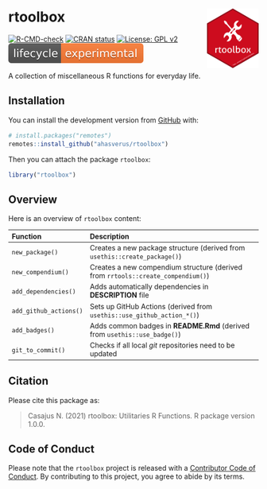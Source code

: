 
<!-- README.md is generated from README.Rmd. Please edit that file -->

# rtoolbox <img src="man/figures/hexsticker.png" height="120" align="right"/>

<!-- badges: start -->

[![R-CMD-check](https://github.com/ahasverus/rtoolbox/workflows/R-CMD-check/badge.svg)](https://github.com/ahasverus/rtoolbox/actions)
[![CRAN
status](https://www.r-pkg.org/badges/version/rtoolbox)](https://CRAN.R-project.org/package=rtoolbox)
[![License: GPL
v2](https://img.shields.io/badge/License-GPL%20v2-blue.svg)](https://www.gnu.org/licenses/old-licenses/gpl-2.0.en.html)
[![LifeCycle](man/figures/lifecycle-experimental.svg)](https://www.tidyverse.org/lifecycle/#experimental)
<!-- badges: end -->

A collection of miscellaneous R functions for everyday life.

## Installation

You can install the development version from
[GitHub](https://github.com/) with:

``` r
# install.packages("remotes")
remotes::install_github("ahasverus/rtoolbox")
```

Then you can attach the package `rtoolbox`:

``` r
library("rtoolbox")
```

## Overview

Here is an overview of `rtoolbox` content:

| Function               | Description                                                                      |
|:-----------------------|:---------------------------------------------------------------------------------|
| `new_package()`        | Creates a new package structure (derived from `usethis::create_package()`)       |
| `new_compendium()`     | Creates a new compendium structure (derived from `rrtools::create_compendium()`) |
| `add_dependencies()`   | Adds automatically dependencies in **DESCRIPTION** file                          |
| `add_github_actions()` | Sets up GitHub Actions (derived from `usethis::use_github_action_*()`)           |
| `add_badges()`         | Adds common badges in **README.Rmd** (derived from `usethis::use_badge()`)       |
| `git_to_commit()`      | Checks if all local *git* repositories need to be updated                        |

## Citation

Please cite this package as:

> Casajus N. (2021) rtoolbox: Utilitaries R Functions. R package version
> 1.0.0.

## Code of Conduct

Please note that the `rtoolbox` project is released with a [Contributor
Code of
Conduct](https://contributor-covenant.org/version/2/0/CODE_OF_CONDUCT.html).
By contributing to this project, you agree to abide by its terms.
